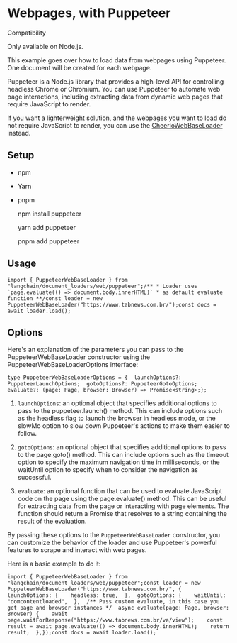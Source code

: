 Webpages, with Puppeteer
========================

Compatibility

Only available on Node.js.

This example goes over how to load data from webpages using Puppeteer. One document will be created for each webpage.

Puppeteer is a Node.js library that provides a high-level API for controlling headless Chrome or Chromium. You can use Puppeteer to automate web page interactions, including extracting data from dynamic web pages that require JavaScript to render.

If you want a lighterweight solution, and the webpages you want to load do not require JavaScript to render, you can use the [CheerioWebBaseLoader](/docs/modules/data_connection/document_loaders/integrations/web_loaders/web_cheerio) instead.

Setup[](#setup "Direct link to Setup")
---------------------------------------

*   npm
*   Yarn
*   pnpm

    npm install puppeteer

    yarn add puppeteer

    pnpm add puppeteer

Usage[](#usage "Direct link to Usage")
---------------------------------------

    import { PuppeteerWebBaseLoader } from "langchain/document_loaders/web/puppeteer";/** * Loader uses `page.evaluate(() => document.body.innerHTML)` * as default evaluate function **/const loader = new PuppeteerWebBaseLoader("https://www.tabnews.com.br/");const docs = await loader.load();

Options[](#options "Direct link to Options")
---------------------------------------------

Here's an explanation of the parameters you can pass to the PuppeteerWebBaseLoader constructor using the PuppeteerWebBaseLoaderOptions interface:

    type PuppeteerWebBaseLoaderOptions = {  launchOptions?: PuppeteerLaunchOptions;  gotoOptions?: PuppeteerGotoOptions;  evaluate?: (page: Page, browser: Browser) => Promise<string>;};

1.  `launchOptions`: an optional object that specifies additional options to pass to the puppeteer.launch() method. This can include options such as the headless flag to launch the browser in headless mode, or the slowMo option to slow down Puppeteer's actions to make them easier to follow.
    
2.  `gotoOptions`: an optional object that specifies additional options to pass to the page.goto() method. This can include options such as the timeout option to specify the maximum navigation time in milliseconds, or the waitUntil option to specify when to consider the navigation as successful.
    
3.  `evaluate`: an optional function that can be used to evaluate JavaScript code on the page using the page.evaluate() method. This can be useful for extracting data from the page or interacting with page elements. The function should return a Promise that resolves to a string containing the result of the evaluation.
    

By passing these options to the `PuppeteerWebBaseLoader` constructor, you can customize the behavior of the loader and use Puppeteer's powerful features to scrape and interact with web pages.

Here is a basic example to do it:

    import { PuppeteerWebBaseLoader } from "langchain/document_loaders/web/puppeteer";const loader = new PuppeteerWebBaseLoader("https://www.tabnews.com.br/", {  launchOptions: {    headless: true,  },  gotoOptions: {    waitUntil: "domcontentloaded",  },  /** Pass custom evaluate, in this case you get page and browser instances */  async evaluate(page: Page, browser: Browser) {    await page.waitForResponse("https://www.tabnews.com.br/va/view");    const result = await page.evaluate(() => document.body.innerHTML);    return result;  },});const docs = await loader.load();